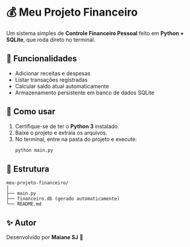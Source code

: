 # 💰 Meu Projeto Financeiro

Um sistema simples de **Controle Financeiro Pessoal** feito em **Python + SQLite**, que roda direto no terminal.

## 🚀 Funcionalidades
- Adicionar receitas e despesas  
- Listar transações registradas  
- Calcular saldo atual automaticamente  
- Armazenamento persistente em banco de dados SQLite

## 🧩 Como usar
1. Certifique-se de ter o **Python 3** instalado.  
2. Baixe o projeto e extraia os arquivos.  
3. No terminal, entre na pasta do projeto e execute:
   ```bash
   python main.py
   ```

## 📂 Estrutura
```
meu-projeto-financeiro/
│
├── main.py
├── financeiro.db (gerado automaticamente)
└── README.md
```

## ✨ Autor
Desenvolvido por **Maiane SJ** 💫  
